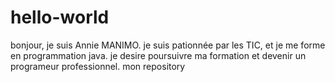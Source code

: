 # hello-world
bonjour,
je suis Annie MANIMO. je suis pationnée par les TIC, et je me forme en programmation java.
je desire poursuivre ma formation et devenir un programeur professionnel.
mon repository
